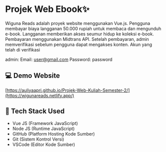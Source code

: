 # Projek Web Ebook✨
Wiguna Reads adalah proyek website menggunakan Vue.js. Pengguna membayar biaya langganan 50.000 rupiah untuk membaca dan mengunduh e-book. Langganan memberikan akses seumur hidup ke koleksi e-book. Pembayaran menggunakan Midtrans API. Setelah pembayaran, admin memverifikasi sebelum pengguna dapat mengakses konten. Akun yang telah di verifikasi 

admin: Email: user@gmail.com 
Password: password

## 💻 Demo Website
[https://auliyaapri.github.io/Projek-Web-Kuliah-Semester-2/](https://wigunareads.netlify.app/)

## 🚀 Tech Stack Used
- Vue JS (Framework JavaScript)
- Node JS (Runtime JavaScript)
- GitHub (Platform Hosting Kode Sumber)
- Git (Sistem Kontrol Versi)
- VSCode (Editor Kode Sumber)
  

